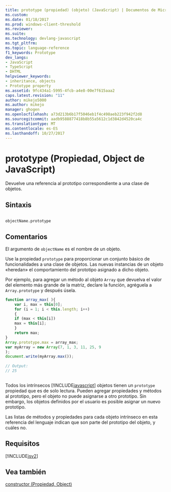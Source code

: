 ```yaml
---
title: prototype (propiedad) (objeto) (JavaScript) | Documentos de Microsoft
ms.custom: 
ms.date: 01/18/2017
ms.prod: windows-client-threshold
ms.reviewer: 
ms.suite: 
ms.technology: devlang-javascript
ms.tgt_pltfrm: 
ms.topic: language-reference
f1_keywords: Prototype
dev_langs:
- JavaScript
- TypeScript
- DHTML
helpviewer_keywords:
- inheritance, objects
- Prototype property
ms.assetid: 9fc434a1-5995-4fcb-a4e8-00e7f615aaa2
caps.latest.revision: "11"
author: mikejo5000
ms.author: mikejo
manager: ghogen
ms.openlocfilehash: a73d213b6b17f5046eb1f4c498aeb223f942f2d8
ms.sourcegitcommit: aadb9588877418b8b55a5612c1d3842d4520ca4c
ms.translationtype: MT
ms.contentlocale: es-ES
ms.lasthandoff: 10/27/2017
---
```

# <a name="prototype-property-object-javascript"></a>prototype (Propiedad, Object de JavaScript)
Devuelve una referencia al prototipo correspondiente a una clase de objetos.  
  
## <a name="syntax"></a>Sintaxis  
  
```  
  
objectName.prototype  
```  
  
## <a name="remarks"></a>Comentarios  
 El argumento de `objectName` es el nombre de un objeto.  
  
 Use la propiedad `prototype` para proporcionar un conjunto básico de funcionalidades a una clase de objetos. Las nuevas instancias de un objeto «heredan» el comportamiento del prototipo asignado a dicho objeto.  
  
 Por ejemplo, para agregar un método al objeto `Array` que devuelva el valor del elemento más grande de la matriz, declare la función, agréguela a `Array.prototype` y después úsela.  
  
```JavaScript  
function array_max( ){  
    var i, max = this[0];  
    for (i = 1; i < this.length; i++)  
    {  
    if (max < this[i])  
    max = this[i];  
    }  
    return max;  
}  
Array.prototype.max = array_max;  
var myArray = new Array(7, 1, 3, 11, 25, 9  
);  
document.write(myArray.max());  
  
// Output:  
// 25  
  
```  
  
 Todos los intrínsecos [!INCLUDE[javascript](../../javascript/includes/javascript-md.md)] objetos tienen un `prototype` propiedad que es de solo lectura. Pueden agregar propiedades y métodos al prototipo, pero el objeto no puede asignarse a otro prototipo. Sin embargo, los objetos definidos por el usuario es posible asignar un nuevo prototipo.  
  
 Las listas de métodos y propiedades para cada objeto intrínseco en esta referencia del lenguaje indican que son parte del prototipo del objeto, y cuáles no.  
  
## <a name="requirements"></a>Requisitos  
 [!INCLUDE[jsv2](../../javascript/reference/includes/jsv2-md.md)]  
  
## <a name="see-also"></a>Vea también  
 [constructor (Propiedad, Object)](../../javascript/reference/constructor-property-object-javascript.md)
